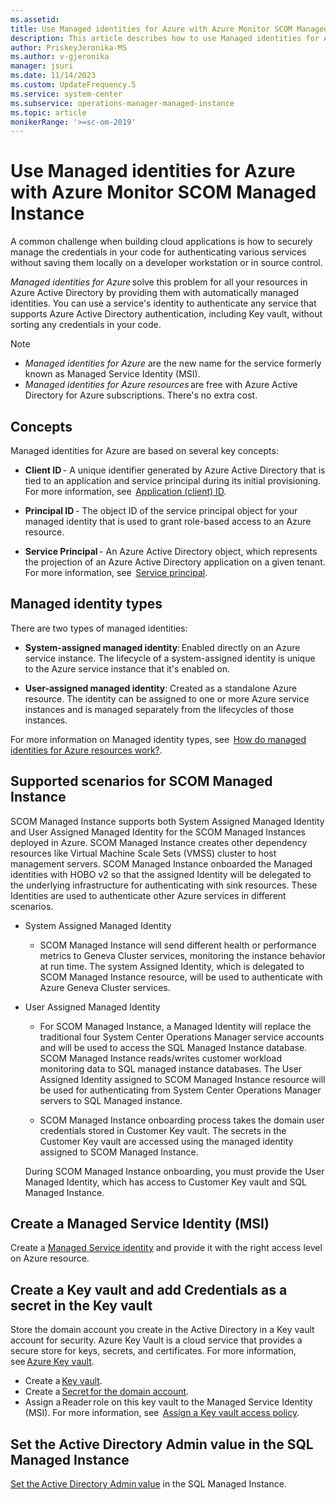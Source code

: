 ```yaml
---
ms.assetid: 
title: Use Managed identities for Azure with Azure Monitor SCOM Managed Instance
description: This article describes how to use Managed identities for Azure with Azure Monitor SCOM Managed Instance.
author: PriskeyJeronika-MS
ms.author: v-gjeronika
manager: jsuri
ms.date: 11/14/2023
ms.custom: UpdateFrequency.5
ms.service: system-center
ms.subservice: operations-manager-managed-instance
ms.topic: article
monikerRange: '>=sc-om-2019'
---
```


# Use Managed identities for Azure with Azure Monitor SCOM Managed Instance

A common challenge when building cloud applications is how to securely manage the credentials in your code for authenticating various services without saving them locally on a developer workstation or in source control.

*Managed identities for Azure* solve this problem for all your resources in Azure Active Directory by providing them with automatically managed identities. You can use a service's identity to authenticate any service that supports Azure Active Directory authentication, including Key vault, without sorting any credentials in your code.

>[!Note]
>- *Managed identities for Azure* are the new name for the service formerly known as Managed Service Identity (MSI).
>- *Managed identities for Azure resources* are free with Azure Active Directory for Azure subscriptions. There's no extra cost.  

## Concepts

Managed identities for Azure are based on several key concepts:

- **Client ID** - A unique identifier generated by Azure Active Directory that is tied to an application and service principal during its initial provisioning. For more information, see   [Application (client) ID](/azure/active-directory/develop/developer-glossary#application-client-id).

- **Principal ID** - The object ID of the service principal object for your managed identity that is used to grant role-based access to an Azure resource.

- **Service Principal** - An Azure Active Directory object, which represents the projection of an Azure Active Directory application on a given tenant. For more information, see  [Service principal](/azure/active-directory/develop/developer-glossary#service-principal-object).

## Managed identity types

There are two types of managed identities:

- **System-assigned managed identity**: Enabled directly on an Azure service instance. The lifecycle of a system-assigned identity is unique to the Azure service instance that it's enabled on.

- **User-assigned managed identity**: Created as a standalone Azure resource. The identity can be assigned to one or more Azure service instances and is managed separately from the lifecycles of those instances.

For more information on Managed identity types, see  [How do managed identities for Azure resources work?](/azure/active-directory/managed-identities-azure-resources/overview#managed-identity-types).

## Supported scenarios for SCOM Managed Instance

SCOM Managed Instance supports both System Assigned Managed Identity and User Assigned Managed Identity for the SCOM Managed Instances deployed in Azure. SCOM Managed Instance creates other dependency resources like Virtual Machine Scale Sets (VMSS) cluster to host management servers. SCOM Managed Instance onboarded the Managed identities with HOBO v2 so that the assigned Identity will be delegated to the underlying infrastructure for authenticating with sink resources. These Identities are used to authenticate other Azure services in different scenarios.

- System Assigned Managed Identity

     - SCOM Managed Instance will send different health or performance metrics to Geneva Cluster services, monitoring the instance behavior at run time. The system Assigned Identity, which is delegated to SCOM Managed Instance resource, will be used to authenticate with Azure Geneva Cluster services.

- User Assigned Managed Identity

     - For SCOM Managed Instance, a Managed Identity will replace the traditional four System Center Operations Manager service accounts and will be used to access the SQL Managed Instance database. SCOM Managed Instance reads/writes customer workload monitoring data to SQL managed instance databases. The User Assigned Identity assigned to SCOM Managed Instance resource will be used for authenticating from System Center Operations Manager servers to SQL Managed instance.

     - SCOM Managed Instance onboarding process takes the domain user credentials stored in Customer Key vault. The secrets in the Customer Key vault are accessed using the managed identity assigned to SCOM Managed Instance.

     During SCOM Managed Instance onboarding, you must provide the User Managed Identity, which has access to Customer Key vault and SQL Managed Instance.

## Create a Managed Service Identity (MSI)

Create a [Managed Service identity](/system-center/scom/create-operations-manager-managed-instance?view=sc-om-2022&tabs=prereqs-portal#create-a-managed-service-identity-msi&preserve-view=true) and provide it with the right access level on Azure resource.

## Create a Key vault and add Credentials as a secret in the Key vault  

Store the domain account you create in the Active Directory in a Key vault account for security. Azure Key Vault is a cloud service that provides a secure store for keys, secrets, and certificates. For more information, see [Azure Key vault](/azure/key-vault/general/overview).

- Create a [Key vault](/azure/key-vault/general/quick-create-portal).
- Create a [Secret for the domain account](/azure/key-vault/secrets/quick-create-portal).
- Assign a Reader role on this key vault to the Managed Service Identity (MSI). For more information, see  [Assign a Key vault access policy](/azure/key-vault/general/assign-access-policy?tabs=azure-portal).

## Set the Active Directory Admin value in the SQL Managed Instance

[Set the Active Directory Admin value](/system-center/scom/create-operations-manager-managed-instance?view=sc-om-2022&tabs=prereqs-portal#set-the-active-directory-admin-value-in-the-sql-mi&preserve-view=true) in the SQL Managed Instance.

